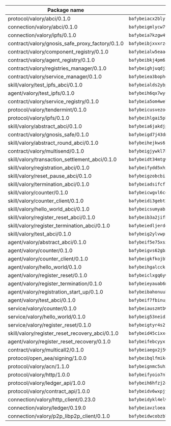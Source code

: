| Package name                                                  | Package hash                                                  |
| ------------------------------------------------------------- | ------------------------------------------------------------- |
| protocol/valory/abci/0.1.0                                    | `bafybeiacx2blykdxecheozr33ywnaxfigw5oxi7wifpnelryk3buyk5hzm` |
| connection/valory/abci/0.1.0                                  | `bafybeigmlycw7vbufh6cu4o7pwzqkqwdukz2h47drja5kz4qp7vwmjlvga` |
| connection/valory/ipfs/0.1.0                                  | `bafybeia7kzgw4tmkl6k2vjbnss4egvhcf4fmt7cnmpjjjbjogz2bu2j3fu` |
| contract/valory/gnosis_safe_proxy_factory/0.1.0               | `bafybeibjxvxrz4w5dqifhfeo4grsgib4wpdbb7c5ck7cmox5tortshrtci` |
| contract/valory/component_registry/0.1.0                      | `bafybeialw5eaa4v54s7i3sjsuy6d5k624quhxhziqntwq5hnz4g646sb7m` |
| contract/valory/agent_registry/0.1.0                          | `bafybeibkj4pm6ziqh2fl3xfsjiou4ibnxlipmvmqhgvc7xwpnaddbtxzli` |
| contract/valory/registries_manager/0.1.0                      | `bafybeighjuqdj2oq6tqckf7j3mqtighe7lpaahh7qt3sqxtbtjlur4tmj4` |
| contract/valory/service_manager/0.1.0                         | `bafybeiea3bophgb6ikqvpd7lzyluthlhoazbbrknvfncu4j7wbubfsrjeu` |
| skill/valory/test_ipfs_abci/0.1.0                             | `bafybeialds2ybpokvl7v4olbjzcsw73k62ioniybgi5s7ljl5elfh7sloq` |
| agent/valory/test_ipfs/0.1.0                                  | `bafybeih6qx7wyusoyuacvpvinbjniyu6jnvzj4ainfpwcfd4plqr7huswa` |
| contract/valory/service_registry/0.1.0                        | `bafybeia5om4we7rsl7fm6z6s6yp37gkwvzbhjc325rdv3h2ryn3bp5t3ka` |
| protocol/valory/tendermint/0.1.0                              | `bafybeicusvezoqlmyt6iqomcbwaz3xkhk2qf3d56q5zprmj3xdxfy64k54` |
| protocol/valory/ipfs/0.1.0                                    | `bafybeihlgai5pbmkb6mjhvgy4gkql5uvpwvxbpdowczgz4ovxat6vajrq4` |
| skill/valory/abstract_abci/0.1.0                              | `bafybeia6jakdjpttotadbbmb6gcigfpsfmwuzj3xstfllkqssq7f6bugma` |
| contract/valory/gnosis_safe/0.1.0                             | `bafybeigd7j43dmssr72t3m3qbniitxuruedzwpimw7vqolpigxhryad6ne` |
| skill/valory/abstract_round_abci/0.1.0                        | `bafybeihejkws6jcuwjauoabidxujq3tjt2oq65rigefpy4td7ked7xdzqa` |
| contract/valory/multisend/0.1.0                               | `bafybeigjywkl7hydjsrkogob3xebj2ifhqwmfhhxoeyrndzhhxi5u6amey` |
| skill/valory/transaction_settlement_abci/0.1.0                | `bafybeidt34mtgw6kk5m3wzfcf42llwdan6kguskvxg6vhd5tfd3ho7bjh4` |
| skill/valory/registration_abci/0.1.0                          | `bafybeifydd5xhxwhfmnfovatw4lvx7vwwm6bcuri7wh2paxidu2zluxbke` |
| skill/valory/reset_pause_abci/0.1.0                           | `bafybeigzobcbizaaxnc2vysnbgq3az47j5rxja26qjmgugrje5qs6ynxw4` |
| skill/valory/termination_abci/0.1.0                           | `bafybeiadsifcfl5iombooejwufe35545ipo637mmrv2zaibb4lc3xs4u3a` |
| skill/valory/counter/0.1.0                                    | `bafybeicwgvl6cqu4wz7spe2fz6snwxfyicubfpdsvejspq5773eecbk4ta` |
| skill/valory/counter_client/0.1.0                             | `bafybeidi3gebt2tdas53djbnnw5yzkbzron4ruaubkoo3hv6fflmbzbecy` |
| skill/valory/hello_world_abci/0.1.0                           | `bafybeicsumyabiv4sy67uqjruzh7vndgqwcniaa5zbyjjlxjojnxqjicte` |
| skill/valory/register_reset_abci/0.1.0                        | `bafybeib3a2jifhtzvk7anie56vpihbt5sns6gglf57jq3nr4mkwoduay4a` |
| skill/valory/register_termination_abci/0.1.0                  | `bafybeiedljerdqdtsbf4bso7dqwkxrlg7u42xzern27danp3qlhj23vfqa` |
| skill/valory/test_abci/0.1.0                                  | `bafybeig2ylvwprnu32vjtchtj2lp253irk3jhzgh2rjankkoezow55mcvi` |
| agent/valory/abstract_abci/0.1.0                              | `bafybeif5e75xsx6fxots7waxc7plyczc7ttjcp6eodjtdugyk2lb43upwu` |
| agent/valory/counter/0.1.0                                    | `bafybeigvs62gbxzq3u22os7tnq45xw32q2juymwil6tjac4m44z32vtzoa` |
| agent/valory/counter_client/0.1.0                             | `bafybeigkfkojb7jxzymkbuddjtkfluwcbxisahvne64pvvyh3irlb6ycya` |
| agent/valory/hello_world/0.1.0                                | `bafybeihgalcckcmuttr2daufhksprz7s5il54ebb7kfssxjzdeatjq7j5q` |
| agent/valory/register_reset/0.1.0                             | `bafybeiclxgq6yw3ahrypishu5tikka4jdis4wyoxirkbooejcl5kuyjb6e` |
| agent/valory/register_termination/0.1.0                       | `bafybeieyauab6marffdlzezmrgj5kvjhzbi4osamf5as5abuvacb4cbrqy` |
| agent/valory/registration_start_up/0.1.0                      | `bafybeibahonuub6yndbhg53kasytltvbsegyly7tj3f7aib2rvqgxc4x6a` |
| agent/valory/test_abci/0.1.0                                  | `bafybeif7fbinuplrpyn5hbfxpjfpgh52jhxjzqv2427ntuvb2svfssxljq` |
| service/valory/counter/0.1.0                                  | `bafybeiauszmtbwcu7h4fb5trxa2m7rf6nbixew3u74jyr6s2zelp6fzeai` |
| service/valory/hello_world/0.1.0                              | `bafybeig53neid365wg623ok3lrproo5picsjfvv3q5wanty2q4vrr2xtyu` |
| service/valory/register_reset/0.1.0                           | `bafybeigtyr4s2ffezb5z5f5u3bkdoxuae3az6mmbfhn5ecuvtai2ezpuzq` |
| skill/valory/register_reset_recovery_abci/0.1.0               | `bafybeid45cixxomabmsaais46nc5fqfnu3jmh5zccu25iju2accew6fkle` |
| agent/valory/register_reset_recovery/0.1.0                    | `bafybeifebcyyxfmvhahwclq6ugev5ykdx7ws5if3ys7o4hwbu6p4rvwcru` |
| contract/valory/multicall2/0.1.0                              | `bafybeiaegx2j5w6le2fhvzmx7stzujuezqfvicvnyqebtipivkek2cgh7m` |
| protocol/open_aea/signing/1.0.0                               | `bafybeibqlfmikg5hk4phzak6gqzhpkt6akckx7xppbp53mvwt6r73h7tk4` |
| protocol/valory/acn/1.1.0                                     | `bafybeignmc5uh3vgpuckljcj2tgg7hdqyytkm6m5b6v6mxtazdcvubibva` |
| protocol/valory/http/1.0.0                                    | `bafybeifyoio7nlh5zzyn5yz7krkou56l22to3cwg7gw5v5o3vxwklibhty` |
| protocol/valory/ledger_api/1.0.0                              | `bafybeih6hfzj2obw5oajnt6ng6355edgvi5ngoaub44vpuszqoplfvyaom` |
| protocol/valory/contract_api/1.0.0                            | `bafybeidv6wxpjyb2sdyibnmmum45et4zcla6tl63bnol6ztyoqvpl4spmy` |
| connection/valory/http_client/0.23.0                          | `bafybeidykl4elwbcjkqn32wt5h4h7tlpeqovrcq3c5bcplt6nhpznhgczi` |
| connection/valory/ledger/0.19.0                               | `bafybeiavzloea5rtoxfdqjuexkqzpgbq73n4sl6af2vwa4bv2wd22qigyi` |
| connection/valory/p2p_libp2p_client/0.1.0                     | `bafybeidwcobzb7ut3efegoedad7jfckvt2n6prcmd4g7xnkm6hp6aafrva` |
